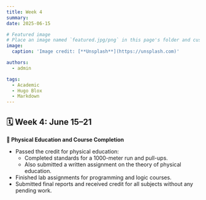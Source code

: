 ```yaml
---
title: Week 4
summary: 
date: 2025-06-15

# Featured image
# Place an image named `featured.jpg/png` in this page's folder and customize its options here.
image:
  caption: 'Image credit: [**Unsplash**](https://unsplash.com)'

authors:
  - admin

tags:
  - Academic
  - Hugo Blox
  - Markdown
---
```


## 🗓️ Week 4: June 15–21  

**🏃 Physical Education and Course Completion**
- Passed the credit for physical education:  
  - Completed standards for a 1000-meter run and pull-ups.  
  - Also submitted a written assignment on the theory of physical education.  
- Finished lab assignments for programming and logic courses.  
- Submitted final reports and received credit for all subjects without any pending work.

